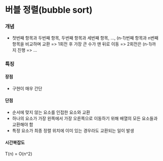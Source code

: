 # 버블 정렬(bubble sort)

### 개념
- 첫번째 항목과 두번째 항목, 두번째 항목과 세번째 항목, ..., (n-1)번째 항목과 n번째 항목을 비교하며 교환 
=> 1회전 후 가장 큰 수가 맨 뒤로 이동 
=> 2회전은 (n-1)까지 진행 => ... 

### 특징
#### 장점
- 구현이 매우 간단
#### 단점
- 순서에 맞지 않는 요소를 인접한 요소와 교환
- 하나의 요소가 가장 왼쪽에서 가장 오른쪽으로 이동하기 위해 배열의 모든 요소들과 교환해야 함
- 특정 요소가 최종 정렬 위치에 이미 있는 경우라도 교환되는 일이 발생
#### 시간복잡도
T(n) = O(n^2)